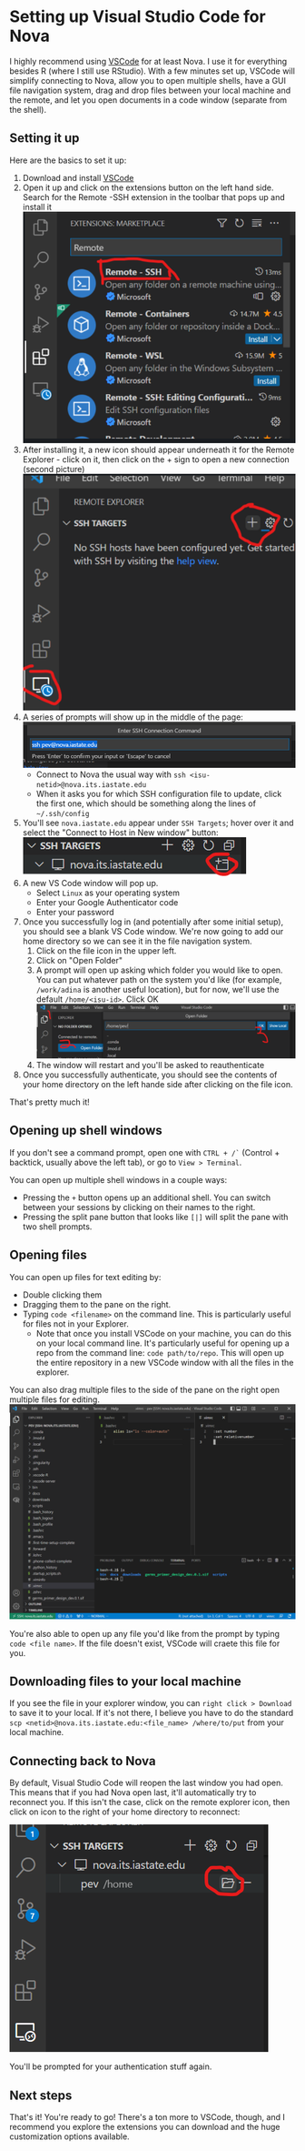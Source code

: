 # Setting up Visual Studio Code for Nova

I highly recommend using [VSCode](https://code.visualstudio.com/) for at least Nova. I use it for everything besides R (where I still use RStudio). 
With a few minutes set up, VSCode will simplify connecting to Nova, allow you to open multiple shells, have a GUI file navigation system, drag and drop files between your local machine and the remote, and let you open documents in a code window (separate from the shell). 

## Setting it up

Here are the basics to set it up:

1. Download and install [VSCode](https://code.visualstudio.com/)
1. Open it up and click on the extensions button on the left hand side. Search for the Remote -SSH extension in the toolbar that pops up and install it 
![](./images/vs_setup_1.png)
1. After installing it, a new icon should appear underneath it for the Remote Explorer - click on it, then click on the + sign to open a new connection (second picture)
![](./images/vs_setup_2.png)
1. A series of prompts will show up in the middle of the page:
![](./images/vs_setup_3.png)
    * Connect to Nova the usual way with `ssh <isu-netid>@nova.its.iastate.edu`
    * When it asks you for which SSH configuration file to update, click the first one, which should be something along the lines of `~/.ssh/config`
1. You'll see `nova.iastate.edu` appear under `SSH Targets`; hover over it and select the "Connect to Host in New window" button: 
![](./images/vs_setup_4.png)
1. A new VS Code window will pop up.
    * Select `Linux` as your operating system
    * Enter your Google Authenticator code
    * Enter your password
1. Once you successfully log in (and potentially after some initial setup), you should see a blank VS Code window. We're now going to add our home directory so we can see it in the file navigation system. 
    1. Click on the file icon in the upper left. 
    1. Click on "Open Folder"
    1. A prompt will open up asking which folder you would like to open. You can put whatever path on the system you'd like (for example, `/work/adina` is another useful location), but for now, we'll use the default `/home/<isu-id>`. Click OK
![](./images/vs_setup_5.png)
    1. The window will restart and you'll be asked to reauthenticate
1. Once you successfully authenticate, you should see the contents of your home directory on the left hande side after clicking on the file icon. 

That's pretty much it! 

## Opening up shell windows

If you don't see a command prompt, open one with `` CTRL + /` `` (Control + backtick, usually above the left tab), or go to `View > Terminal`. 

You can open up multiple shell windows in a couple ways:

* Pressing the `+` button opens up an additional shell. You can switch between your sessions by clicking on their names to the right.
* Pressing the split pane button that looks like `[|]` will split the pane with two shell prompts.

## Opening files

You can open up files for text editing by:

* Double clicking them
* Dragging them to the pane on the right.
* Typing `code <filename>` on the command line. This is particularly useful for files not in your Explorer. 
    * Note that once you install VSCode on your machine, you can do this on your local command line. It's particularly useful for opening up a repo from the command line: `code path/to/repo`. This will open up the entire repository in a new VSCode window with all the files in the explorer.

You can also drag multiple files to the side of the pane on the right open multiple files for editing. 
![](./images/vs_setup_6.png)

You're also able to open up any file you'd like from the prompt by typing `code <file name>`. If the file doesn't exist, VSCode will craete this file for you.

## Downloading files to your local machine

If you see the file in your explorer window, you can `right click > Download` to save it to your local. If it's not there, I believe you have to do the standard `scp <netid>@nova.its.iastate.edu:<file_name> /where/to/put` from your local machine.

## Connecting back to Nova

By default, Visual Studio Code will reopen the last window you had open. This means that if you had Nova open last, it'll automatically try to reconnect you. If this isn't the case, click on the remote explorer icon, then click on icon to the right of your home directory to reconnect:

![](./images/vs_setup_7.png)

You'll be prompted for your authentication stuff again.

## Next steps

That's it! You're ready to go! There's a ton more to VSCode, though, and I recommend you explore the extensions you can download and the huge customization options available.